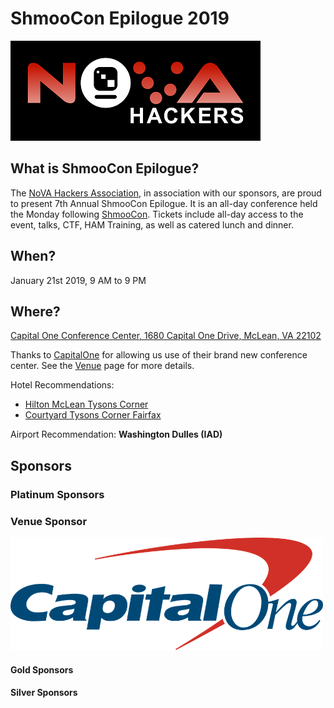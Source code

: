 # ShmooCon Epilogue 2019

![](imgs/novahackers.png)

## What is ShmooCon Epilogue?

The [NoVA Hackers Association](http://www.novahackers.com/), in association with our sponsors, are proud to present 7th Annual ShmooCon Epilogue. It is an all-day conference held the Monday following [ShmooCon](https://www.shmoocon.org/). Tickets include all-day access to the event, talks, CTF, HAM Training, as well as catered lunch and dinner. 

## When?

January 21st 2019, 9 AM to 9 PM

## Where? 

[Capital One Conference Center, 1680 Capital One Drive, McLean, VA 22102](https://goo.gl/maps/5iu2ZvFbobM2)

Thanks to [CapitalOne](https://www.capitalone.com) for allowing us use of their brand new conference center. See the [Venue](venue.md) page for more details.

Hotel Recommendations: 
- [Hilton McLean Tysons Corner](https://www3.hilton.com/en/hotels/virginia/hilton-mclean-tysons-corner-MCLMHHH/index.html)
- [Courtyard Tysons Corner Fairfax](https://www.marriott.com/hotels/travel/wastn-courtyard-tysons-corner-fairfax/)

Airport Recommendation: **Washington Dulles (IAD)**

## Sponsors 

### Platinum Sponsors


### Venue Sponsor

<a href="https://www.capitalone.com"><img width=500px src="imgs/capitalone.png"></a>


#### Gold Sponsors


#### Silver Sponsors


